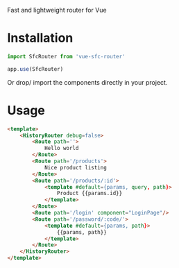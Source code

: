 Fast and lightweight router for Vue

# Installation
```js
import SfcRouter from 'vue-sfc-router'

app.use(SfcRouter)
```

Or drop/ import the components directly in your project.

# Usage
```html
<template>
    <HistoryRouter debug=false>
        <Route path=''>
            Hello world
        </Route>
        <Route path='/products'>
            Nice product listing
        </Route>
        <Route path='/products/:id'>
            <template #default={params, query, path}>
                Product {{params.id}}
            </template>
        </Route>
        <Route path='/login' component="LoginPage"/>
        <Route path='/password/:code/'>
            <template #default={params, path}>
                {{params, path}}
            </template>
        </Route>
    </HistoryRouter>
</template>
```